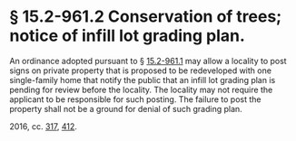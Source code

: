 # § 15.2-961.2 Conservation of trees; notice of infill lot grading plan.

<p>An ordinance adopted pursuant to § <a href='http://law.lis.virginia.gov/vacode/15.2-961.1/'>15.2-961.1</a> may allow a locality to post signs on private property that is proposed to be redeveloped with one single-family home that notify the public that an infill lot grading plan is pending for review before the locality. The locality may not require the applicant to be responsible for such posting. The failure to post the property shall not be a ground for denial of such grading plan.</p><p>2016, cc. <a href='http://lis.virginia.gov/cgi-bin/legp604.exe?161+ful+CHAP0317'>317</a>, <a href='http://lis.virginia.gov/cgi-bin/legp604.exe?161+ful+CHAP0412'>412</a>.</p>